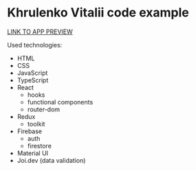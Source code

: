 # Khrulenko Vitalii code example

[LINK TO APP PREVIEW](https://khrulenko.github.io/thebudget/)

Used technologies:

- HTML
- CSS
- JavaScript
- TypeScript
- React
  - hooks
  - functional components
  - router-dom
- Redux
  - toolkit
- Firebase
  - auth
  - firestore
- Material UI
- Joi.dev (data validation)

